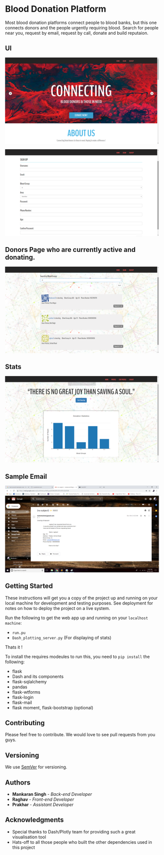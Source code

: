 # Blood Donation Platform

Most blood donation platforms connect people to blood banks, but this one connects donors and the people urgently requiring blood. Search for people near you, request by email, request by call, donate and build reputaion.

## UI

![alt text](https://github.com/MankaranSingh/Blood-Donation-Platform/blob/master/SS1.png)

![alt text](https://github.com/MankaranSingh/Blood-Donation-Platform/blob/master/SS2.png)

## Donors Page who are currently active and donating.

![alt text](https://github.com/MankaranSingh/Blood-Donation-Platform/blob/master/SS3.png)

## Stats 

![alt text](https://github.com/MankaranSingh/Blood-Donation-Platform/blob/master/SS4.png)
## Sample Email 

![alt text](https://github.com/MankaranSingh/Blood-Donation-Platform/blob/master/SS45.png)

## Getting Started

These instructions will get you a copy of the project up and running on your local machine for development and testing purposes. See deployment for notes on how to deploy the project on a live system.

Run the following to get the web app up and running on your ``localhost machine``:

- ``run.pu``
- ``Dash_plotting_server.py`` (For displaying of stats)

Thats it !

To install the requires modeules to run this, you need to ``pip install`` the following:

- flask
- Dash and its components
- flask-sqlalchemy
- pandas
- flask-wtforms
- flask-login
- flask-mail
- flask moment, flask-bootstrap (optional)

## Contributing

Please feel free to contribute. We would love to see pull requests from you guys.

## Versioning

We use [SemVer](http://semver.org/) for versioning.

## Authors

* **Mankaran Singh** - *Back-end Developer* 
* **Raghav** - *Front-end Developer* 
* **Prakhar** - *Assistant Developer* 

## Acknowledgments

* Special thanks to Dash/Plotly team for providing such a great visualisation tool
* Hats-off to all those people who built the other dependencies used in this project  

